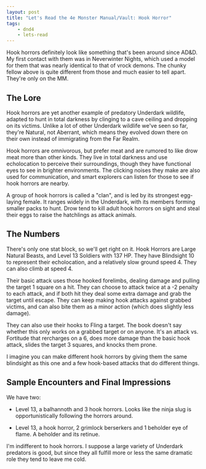 ```yaml
---
layout: post
title: "Let's Read the 4e Monster Manual/Vault: Hook Horror"
tags:
    - dnd4
    - lets-read
---
```


Hook horrors definitely look like something that's been around since AD&D. My
first contact with them was in Neverwinter Nights, which used a model for them
that was nearly identical to that of vrock demons. The chunky fellow above is
quite different from those and much easier to tell apart. They're only on the
MM.

## The Lore

Hook horrors are yet another example of predatory Underdark wildlife, adapted to
hunt in total darkness by clinging to a cave ceiling and dropping on its
victims. Unlike a lot of other Underdark wildlife we've seen so far, they're
Natural, not Aberrant, which means they evolved down there on their own instead
of immigrating from the Far Realm.

Hook horrors are omnivorous, but prefer meat and are rumored to like drow meat
more than other kinds. They live in total darkness and use echolocation to
perceive their surroundings, though they have functional eyes to see in brighter
environments. The clicking noises they make are also used for communication, and
smart explorers can listen for those to see if hook horrors are nearby.

A group of hook horrors is called a "clan", and is led by its strongest
egg-laying female. It ranges widely in the Underdark, with its members forming
smaller packs to hunt. Drow tend to kill adult hook horrors on sight and steal
their eggs to raise the hatchlings as attack animals.

## The Numbers

There's only one stat block, so we'll get right on it. Hook Horrors are Large
Natural Beasts, and Level 13 Soldiers with 137 HP. They have Blindsight 10 to
represent their echolocation, and a relatively slow ground speed 4. They can
also climb at speed 4.

Their basic attack uses those hooked forelimbs, dealing damage and pulling the
target 1 square on a hit. They can choose to attack twice at a -2 penalty to
each attack, and if both hit they deal some extra damage and grab the target
until escape. They can keep making hook attacks against grabbed victims, and can
also bite them as a minor action (which does slightly less damage).

They can also use their hooks to Fling a target. The book doesn't say whether
this only works on a grabbed target or on anyone. It's an attack vs. Fortitude
that rercharges on a 6, does more damage than the basic hook attack, slides the
target 3 squares, and knocks them prone.

I imagine you can make different hook horrors by giving them the same blindsight
as this one and a few hook-based attacks that do different things.

## Sample Encounters and Final Impressions

We have two:

- Level 13, a balhannoth and 3 hook horrors. Looks like the ninja slug is
  opportunistically following the horrors around.

- Level 13, a hook horror, 2 grimlock berserkers and 1 beholder eye of
  flame. A beholder and its retinue.

I'm indifferent to hook horrors. I suppose a large variety of Underdark
predators is good, but since they all fulfill more or less the same dramatic
role they tend to leave me cold.
